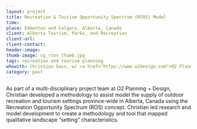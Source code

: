 ```yaml
---
layout: project
title: Recreation & Tourism Opportunity Spectrum (RTOS) Model
time:
place: Edmonton and Calgary, Alberta, Canada
client: Alberta Tourism, Parks, and Recreation
client-url:
client-contact:
header-image:
thumb-image: cg_rtos_thumb.jpg
tags: recreation and tourism planning
whowith: Christian Gass, w/ <a href="https://www.o2design.com">O2 Planning + Design, Inc.</a>
category: past
---
```


As part of a multi-disciplinary project team at O2 Planning + Design, Christian developed a methodology to assist model the supply of outdoor recreation and tourism settings province-wide in Alberta, Canada using the Recreation Opportunity Spectrum (ROS) concept. Christian led research and model development to create a methodology and tool that mapped qualitative landscape “setting” characteristics.
